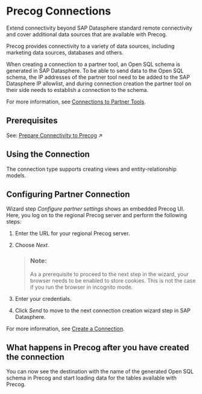 <!-- loio6e5f2255ae8540d5895dcbef4157b82d -->

# Precog Connections

Extend connectivity beyond SAP Datasphere standard remote connectivity and cover additional data sources that are available with Precog. 

Precog provides connectivity to a variety of data sources, including marketing data sources, databases and others.

When creating a connection to a partner tool, an Open SQL schema is generated in SAP Datasphere. To be able to send data to the Open SQL schema, the IP addresses of the partner tool need to be added to the SAP Datasphere IP allowlist, and during connection creation the partner tool on their side needs to establish a connection to the schema.

For more information, see [Connections to Partner Tools](connections-to-partner-tools-55da0fa.md).



<a name="loio6e5f2255ae8540d5895dcbef4157b82d__section_j1b_byq_spb"/>

## Prerequisites

See: [Prepare Connectivity to Precog](https://help.sap.com/viewer/9f804b8efa8043539289f42f372c4862/cloud/en-US/ad13c31e33ab498a9d014b766bd5eea2.html "To be able to successfully validate and use a connection to Precog for view building certain preparations have to be made.") :arrow_upper_right: 



<a name="loio6e5f2255ae8540d5895dcbef4157b82d__Precog_usage"/>

## Using the Connection

The connection type supports creating views and entity-relationship models.



<a name="loio6e5f2255ae8540d5895dcbef4157b82d__section_nrb_hcc_x4b"/>

## Configuring Partner Connection



Wizard step *Configure partner settings* shows an embedded Precog UI. Here, you log on to the regional Precog server and perform the following steps:

1.  Enter the URL for your regional Precog server.

2.  Choose *Next*.

    > ### Note:  
    > As a prerequisite to proceed to the next step in the wizard, your browser needs to be enabled to store cookies. This is not the case if you run the browser in incognito mode.

3.  Enter your credentials.

4.  Click *Send* to move to the next connection creation wizard step in SAP Datasphere.


For more information, see [Create a Connection](create-a-connection-c216584.md).



<a name="loio6e5f2255ae8540d5895dcbef4157b82d__section_zqm_gpl_mnb"/>

## What happens in Precog after you have created the connection

You can now see the destination with the name of the generated Open SQL schema in Precog and start loading data for the tables available with Precog.

